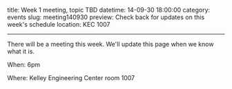 title: Week 1 meeting, topic TBD
datetime: 14-09-30 18:00:00
category: events
slug: meeting140930
preview: Check back for updates on this week's schedule
location: KEC 1007

---

There will be a meeting this week. We'll update this page when we know what it is.

When: 6pm

Where: Kelley Engineering Center room 1007
